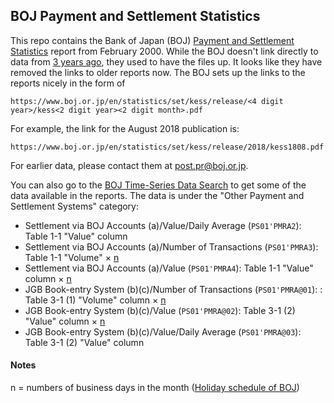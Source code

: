 ## BOJ Payment and Settlement Statistics

This repo contains the Bank of Japan (BOJ) [Payment and Settlement Statistics](https://www.boj.or.jp/en/statistics/set/kess/index.htm/) report from February 2000. While the BOJ doesn't link directly to data from [3 years ago](https://www.boj.or.jp/en/statistics/outline/notice_2018/not181031b.htm/), they used to have the files up. It looks like they have removed the links to older reports now. The BOJ sets up the links to the reports nicely in the form of

    https://www.boj.or.jp/en/statistics/set/kess/release/<4 digit year>/kess<2 digit year><2 digit month>.pdf

For example, the link for the August 2018 publication is:

    https://www.boj.or.jp/en/statistics/set/kess/release/2018/kess1808.pdf

For earlier data, please contact them at post.pr@boj.or.jp.

You can also go to the [BOJ Time-Series Data Search](http://www.stat-search.boj.or.jp/index_en.html) to get some of the data available in the reports. The data is under the "Other Payment and Settlement Systems" category:
  * Settlement via BOJ Accounts (a)/Value/Daily Average (`PS01'PMRA2`): Table 1-1 "Value" column
  * Settlement via BOJ Accounts (a)/Number of Transactions (`PS01'PMRA3`): Table 1-1 "Volume" × [n](#notes "numbers of open days in the month")
  * Settlement via BOJ Accounts (a)/Value (`PS01'PMRA4`): Table 1-1 "Value" column × [n](#notes "numbers of open days in the month")
  * JGB Book-entry System (b)(c)/Number of Transactions (`PS01'PMRA@01`): : Table 3-1 (1) "Volume" column × [n](#notes "numbers of open days in the month")
  * JGB Book-entry System (b)(c)/Value (`PS01'PMRA@02`): Table 3-1 (2) "Value" column × [n](#notes "numbers of open days in the month")
  * JGB Book-entry System (b)(c)/Value/Daily Average (`PS01'PMRA@03`): Table 3-1 (2) "Value" column

#### Notes

n = numbers of business days in the month ([Holiday schedule of BOJ](https://www.boj.or.jp/en/about/outline/holi.htm/))
